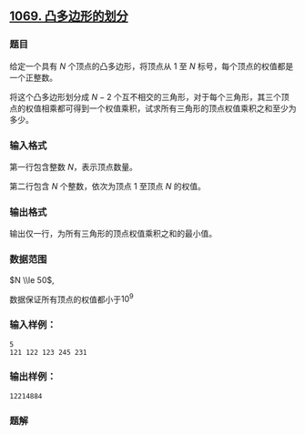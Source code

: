 ## [1069\. 凸多边形的划分](https://www.acwing.com/problem/content/1071/)

### 题目

给定一个具有 $N$ 个顶点的凸多边形，将顶点从 $1$ 至 $N$ 标号，每个顶点的权值都是一个正整数。

将这个凸多边形划分成 $N-2$ 个互不相交的三角形，对于每个三角形，其三个顶点的权值相乘都可得到一个权值乘积，试求所有三角形的顶点权值乘积之和至少为多少。

### 输入格式

第一行包含整数 $N$，表示顶点数量。

第二行包含 $N$ 个整数，依次为顶点 $1$ 至顶点 $N$ 的权值。

### 输出格式

输出仅一行，为所有三角形的顶点权值乘积之和的最小值。

### 数据范围

$N \\le 50$,

数据保证所有顶点的权值都小于$10^9$

### 输入样例：

```
5
121 122 123 245 231
```

### 输出样例：

```
12214884
```

### 题解

